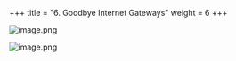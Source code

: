 +++
title = "6. Goodbye Internet Gateways"
weight = 6
+++


![image.png](/images/008-viii-clean-it-up/38-917458-image.png)


![image.png](/images/008-viii-clean-it-up/38-947055-image.png)


